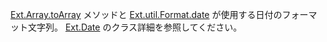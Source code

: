 <a href="#!/api/Ext.Array-method-toArray" rel="Ext.Array-method-toArray" class="docClass" >Ext.Array.toArray</a>
メソッドと
<a href="#!/api/Ext.util.Format-method-date" rel="Ext.util.Format-method-date" class="docClass">Ext.util.Format.date</a>
が使用する日付のフォーマット文字列。
<a href="#!/api/Ext.Date" rel="Ext.Date" class="docClass">Ext.Date</a>
のクラス詳細を参照してください。
